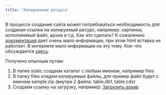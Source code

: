 ```yaml
---
title: 'Копирование ресурса'
---
```


В процессе создания сайта может потребоваться необходимость для создания ссылки на копируемый ресурс, 
например: картинка, исполняемый файл, архив и т.д. Как это сделать? К сожалению [документация](https://docusaurus.io/docs/markdown-features/assets#files) 
дает очень мало информации, при этом html вставка не работает. В интернете мало информации на эту тему. 
Кое-что обсуждается [здесь](https://github.com/facebook/docusaurus/discussions/10071).

Получено опытным путем:
1. В папке static создаем каталог с любым именем, например files
2. В папку files кладем копируемые файлы, для пример файл будет с именем sample.zip (внутри 2 файла: table.dbf, table.cdx)
3. Создаем ссылку на загрузку, например: [Загрузить архив](pathname:///files/sample.zip)


